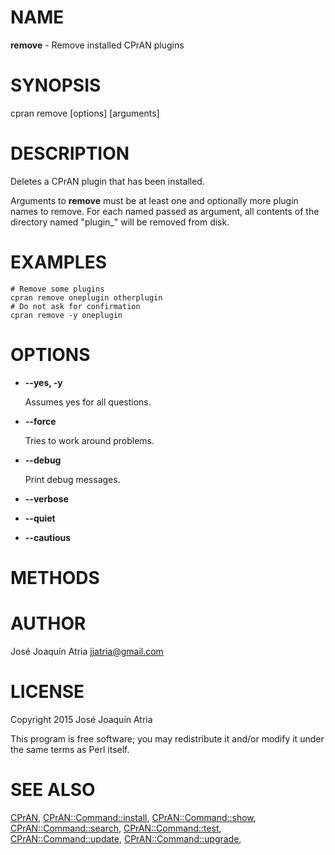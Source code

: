 # NAME

**remove** - Remove installed CPrAN plugins

# SYNOPSIS

cpran remove \[options\] \[arguments\]

# DESCRIPTION

Deletes a CPrAN plugin that has been installed.

Arguments to **remove** must be at least one and optionally more plugin names to
remove. For each named passed as argument, all contents of the directory named
"plugin\_<name>" will be removed from disk.

# EXAMPLES

    # Remove some plugins
    cpran remove oneplugin otherplugin
    # Do not ask for confirmation
    cpran remove -y oneplugin

# OPTIONS

- **--yes, -y**

    Assumes yes for all questions.

- **--force**

    Tries to work around problems.

- **--debug**

    Print debug messages.

- **--verbose**
- **--quiet**
- **--cautious**

# METHODS

# AUTHOR

José Joaquín Atria <jjatria@gmail.com>

# LICENSE

Copyright 2015 José Joaquín Atria

This program is free software; you may redistribute it and/or modify it under
the same terms as Perl itself.

# SEE ALSO

[CPrAN](cpran),
[CPrAN::Command::install](install),
[CPrAN::Command::show](show),
[CPrAN::Command::search](search),
[CPrAN::Command::test](test),
[CPrAN::Command::update](update),
[CPrAN::Command::upgrade](upgrade),

